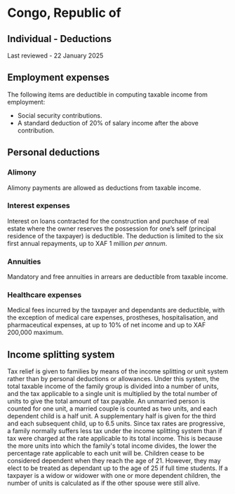 # Congo, Republic of
## Individual - Deductions
Last reviewed - 22 January 2025
## Employment expenses
The following items are deductible in computing taxable income from employment:
  * Social security contributions.
  * A standard deduction of 20% of salary income after the above contribution.


## Personal deductions
### Alimony
Alimony payments are allowed as deductions from taxable income.
### Interest expenses
Interest on loans contracted for the construction and purchase of real estate where the owner reserves the possession for one’s self (principal residence of the taxpayer) is deductible. The deduction is limited to the six first annual repayments, up to XAF 1 million _per annum_.
### Annuities
Mandatory and free annuities in arrears are deductible from taxable income.
### Healthcare expenses
Medical fees incurred by the taxpayer and dependants are deductible, with the exception of medical care expenses, prostheses, hospitalisation, and pharmaceutical expenses, at up to 10% of net income and up to XAF 200,000 maximum.
## Income splitting system
Tax relief is given to families by means of the income splitting or unit system rather than by personal deductions or allowances. Under this system, the total taxable income of the family group is divided into a number of units, and the tax applicable to a single unit is multiplied by the total number of units to give the total amount of tax payable.
An unmarried person is counted for one unit, a married couple is counted as two units, and each dependent child is a half unit. A supplementary half is given for the third and each subsequent child, up to 6.5 units.
Since tax rates are progressive, a family normally suffers less tax under the income splitting system than if tax were charged at the rate applicable to its total income. This is because the more units into which the family's total income divides, the lower the percentage rate applicable to each unit will be.
Children cease to be considered dependent when they reach the age of 21. However, they may elect to be treated as dependant up to the age of 25 if full time students. If a taxpayer is a widow or widower with one or more dependent children, the number of units is calculated as if the other spouse were still alive.
